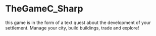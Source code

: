 # TheGameC_Sharp
this game is in the form of a text quest about the development of your settlement. Manage your city, build buildings, trade and explore!
